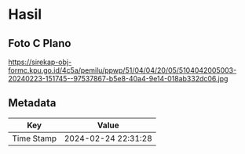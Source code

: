 # Hasil

## Foto C Plano

https://sirekap-obj-formc.kpu.go.id/4c5a/pemilu/ppwp/51/04/04/20/05/5104042005003-20240223-151745--97537867-b5e8-40a4-9e14-018ab332dc06.jpg


## Metadata

| Key        | Value               |
| ---------- | ------------------- |
| Time Stamp | 2024-02-24 22:31:28 |



